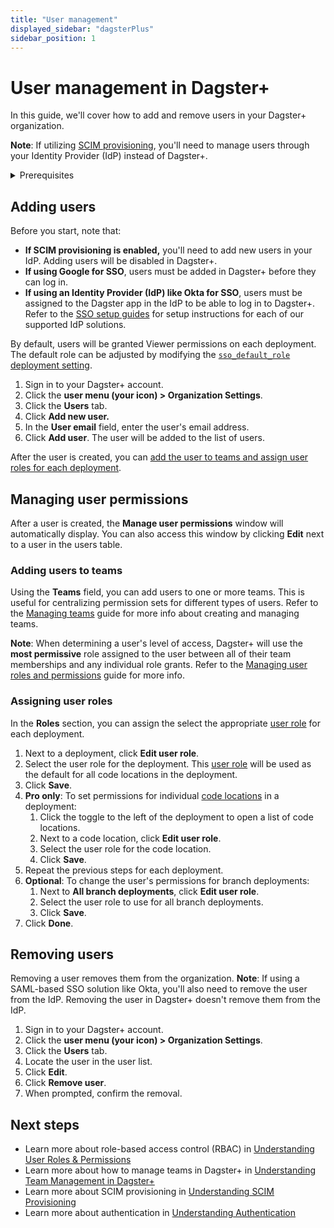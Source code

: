 ```yaml
---
title: "User management"
displayed_sidebar: "dagsterPlus"
sidebar_position: 1
---
```


# User management in Dagster+

In this guide, we'll cover how to add and remove users in your Dagster+ organization.

**Note**: If utilizing [SCIM provisioning](/dagster-plus/access/authentication/scim-provisioning), you'll need to manage users through your Identity Provider (IdP) instead of Dagster+.

<details>
  <summary>Prerequisites</summary>

To complete the steps in this guide, you'll need:

- [Organization Admin permissions](/dagster-plus/access/rbac/user-roles-permissions) for your organization in Dagster+

</details>

## Adding users

Before you start, note that:

- **If SCIM provisioning is enabled,** you'll need to add new users in your IdP. Adding users will be disabled in Dagster+.
- **If using Google for SSO**, users must be added in Dagster+ before they can log in.
- **If using an Identity Provider (IdP) like Okta for SSO**, users must be assigned to the Dagster app in the IdP to be able to log in to Dagster+. Refer to the [SSO setup guides](/dagster-plus/access/authentication) for setup instructions for each of our supported IdP solutions.

By default, users will be granted Viewer permissions on each deployment. The default role can be adjusted by modifying the [`sso_default_role` deployment setting](/todo).

1. Sign in to your Dagster+ account.
2. Click the **user menu (your icon) > Organization Settings**.
3. Click the **Users** tab.
4. Click **Add new user.**
5. In the **User email** field, enter the user's email address.
6. Click **Add user**. The user will be added to the list of users.

After the user is created, you can [add the user to teams and assign user roles for each deployment](#managing-user-permissions).

## Managing user permissions

After a user is created, the **Manage user permissions** window will automatically display. You can also access this window by clicking **Edit** next to a user in the users table.

<!-- TODO: Add picture previously at "/images/dagster-cloud/user-token-management/manage-new-user-permissions.png" -->

### Adding users to teams

Using the **Teams** field, you can add users to one or more teams. This is useful for centralizing permission sets for different types of users. Refer to the [Managing teams](/dagster-plus/access/rbac/teams) guide for more info about creating and managing teams.

<!-- TODO: Add picture previously at "/images/dagster-cloud/user-token-management/add-user-to-teams.png -->

**Note**: When determining a user's level of access, Dagster+ will use the **most permissive** role assigned to the user between all of their team memberships and any individual role grants. Refer to the [Managing user roles and permissions](/dagster-plus/access/rbac/user-roles-permissions) guide for more info.

### Assigning user roles

In the **Roles** section, you can assign the select the appropriate [user role](/dagster-plus/access/rbac/user-roles-permissions) for each deployment.

1. Next to a deployment, click **Edit user role**.
2. Select the user role for the deployment. This [user role](/dagster-plus/access/rbac/user-roles-permissions) will be used as the default for all code locations in the deployment.
3. Click **Save**.
4. **Pro only**: To set permissions for individual [code locations](/dagster-plus/access/rbac/user-roles-permissions) in a deployment:
    1. Click the toggle to the left of the deployment to open a list of code locations.
    2. Next to a code location, click **Edit user role**.
    3. Select the user role for the code location.
    4. Click **Save**.
5. Repeat the previous steps for each deployment.
6. **Optional**: To change the user's permissions for branch deployments:
    1. Next to **All branch deployments**, click **Edit user role**.
    2. Select the user role to use for all branch deployments.
    3. Click **Save**.
7. Click **Done**.

## Removing users

Removing a user removes them from the organization. **Note**: If using a SAML-based SSO solution like Okta, you'll also need to remove the user from the IdP. Removing the user in Dagster+ doesn't remove them from the IdP.

1. Sign in to your Dagster+ account.
2. Click the **user menu (your icon) > Organization Settings**.
3. Click the **Users** tab.
4. Locate the user in the user list.
5. Click **Edit**.
6. Click **Remove user**.
7. When prompted, confirm the removal.


## Next steps

- Learn more about role-based access control (RBAC) in [Understanding User Roles & Permissions](/dagster-plus/access/rbac/user-roles-permissions)
- Learn more about how to manage teams in Dagster+ in [Understanding Team Management in Dagster+](/dagster-plus/access/rbac/teams)
- Learn more about SCIM provisioning in [Understanding SCIM Provisioning](/dagster-plus/access/authentication/scim-provisioning)
- Learn more about authentication in [Understanding Authentication](/dagster-plus/access/authentication)
